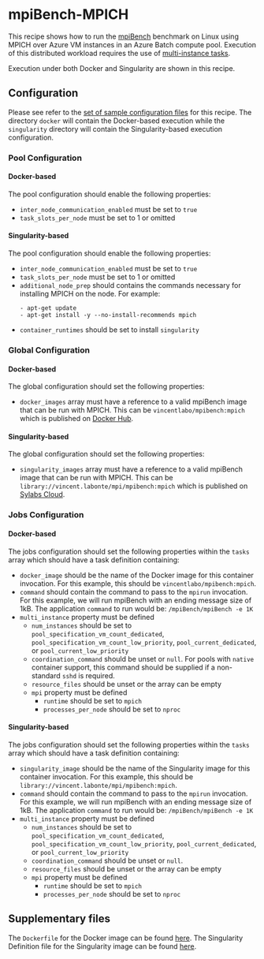 # mpiBench-MPICH
This recipe shows how to run the
[mpiBench](https://github.com/LLNL/mpiBench) benchmark
on Linux using MPICH over Azure VM instances in an Azure
Batch compute pool. Execution of this distributed workload requires the use of
[multi-instance tasks](../../docs/80-batch-shipyard-multi-instance-tasks.md).

Execution under both Docker and Singularity are shown in this recipe.

## Configuration
Please see refer to the [set of sample configuration files](./config) for
this recipe. The directory `docker` will contain the Docker-based execution
while the `singularity` directory will contain the Singularity-based
execution configuration.

### Pool Configuration
#### Docker-based
The pool configuration should enable the following properties:
* `inter_node_communication_enabled` must be set to `true`
* `task_slots_per_node` must be set to 1 or omitted

#### Singularity-based
The pool configuration should enable the following properties:
* `inter_node_communication_enabled` must be set to `true`
* `task_slots_per_node` must be set to 1 or omitted
* `additional_node_prep` should contains the commands necessary for
  installing MPICH on the node. For example:
    ```
    - apt-get update
    - apt-get install -y --no-install-recommends mpich
    ```
* `container_runtimes` should be set to install `singularity`

### Global Configuration
#### Docker-based
The global configuration should set the following properties:
* `docker_images` array must have a reference to a valid mpiBench image that
can be run with MPICH. This can be `vincentlabo/mpibench:mpich` which
is published on [Docker Hub](https://hub.docker.com/r/vincentlabo/mpibench).

#### Singularity-based
The global configuration should set the following properties:
* `singularity_images` array must have a reference to a valid mpiBench image
that can be run with MPICH. This can be
`library://vincent.labonte/mpi/mpibench:mpich` which is published on
[Sylabs Cloud](https://cloud.sylabs.io/library/vincent.labonte/mpi/mpibench).

### Jobs Configuration
#### Docker-based
The jobs configuration should set the following properties within the `tasks`
array which should have a task definition containing:
* `docker_image` should be the name of the Docker image for this container
invocation. For this example, this should be `vincentlabo/mpibench:mpich`.
* `command` should contain the command to pass to the `mpirun` invocation.
For this example, we will run mpiBench with an ending message size of 1kB.
The application `command` to run would be: `/mpiBench/mpiBench -e 1K`
* `multi_instance` property must be defined
  * `num_instances` should be set to `pool_specification_vm_count_dedicated`,
    `pool_specification_vm_count_low_priority`, `pool_current_dedicated`, or
    `pool_current_low_priority`
  * `coordination_command` should be unset or `null`. For pools with
    `native` container support, this command should be supplied if
    a non-standard `sshd` is required.
  * `resource_files` should be unset or the array can be empty
  * `mpi` property must be defined
    * `runtime` should be set to `mpich`
    * `processes_per_node` should be set to `nproc`

#### Singularity-based
The jobs configuration should set the following properties within the `tasks`
array which should have a task definition containing:
* `singularity_image` should be the name of the Singularity image for this
container invocation. For this example, this should be
`library://vincent.labonte/mpi/mpibench:mpich`.
* `command` should contain the command to pass to the `mpirun` invocation.
For this example, we will run mpiBench with an ending message size of 1kB.
The application `command` to run would be: `/mpiBench/mpiBench -e 1K`
* `multi_instance` property must be defined
  * `num_instances` should be set to `pool_specification_vm_count_dedicated`,
    `pool_specification_vm_count_low_priority`, `pool_current_dedicated`, or
    `pool_current_low_priority`
  * `coordination_command` should be unset or `null`.
  * `resource_files` should be unset or the array can be empty
  * `mpi` property must be defined
    * `runtime` should be set to `mpich`
    * `processes_per_node` should be set to `nproc`

## Supplementary files
The `Dockerfile` for the Docker image can be found [here](./docker).
The Singularity Definition file for the Singularity image can be found
[here](./singularity).
